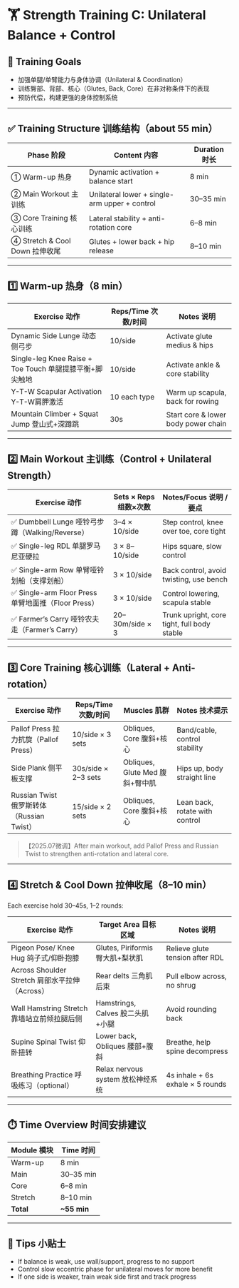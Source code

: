 # 🏋️ Strength Training C: Unilateral Balance + Control

## 🎯 Training Goals

- 加强单腿/单臂能力与身体协调（Unilateral & Coordination）
- 训练臀部、背部、核心（Glutes, Back, Core）在非对称条件下的表现
- 预防代偿，构建更强的身体控制系统

---

## ✅ Training Structure 训练结构（about 55 min）

| Phase 阶段         | Content 内容                              | Duration 时长      |
| ------------ | --------------------------------- | --------- |
| ① Warm-up 热身       | Dynamic activation + balance start               | 8 min    |
| ② Main Workout 主训练     | Unilateral lower + single-arm upper + control    | 30–35 min|
| ③ Core Training 核心训练   | Lateral stability + anti-rotation core           | 6–8 min  |
| ④ Stretch & Cool Down 拉伸收尾   | Glutes + lower back + hip release            | 8–10 min |

---

## 1️⃣ Warm-up 热身（8 min）

| Exercise 动作                          | Reps/Time 次数/时间     | Notes 说明                              |
| ----------------------------- | --------------- | --------------------------------- |
| Dynamic Side Lunge 动态侧弓步                    | 10/side        | Activate glute medius & hips      |
| Single-leg Knee Raise + Toe Touch 单腿提膝平衡+脚尖触地         | 10/side        | Activate ankle & core stability   |
| Y-T-W Scapular Activation Y-T-W肩胛激活                 | 10 each type      | Warm up scapula, back for rowing  |
| Mountain Climber + Squat Jump 登山式+深蹲跳               | 30s          | Start core & lower body power chain |

---

## 2️⃣ Main Workout 主训练（Control + Unilateral Strength）

| Exercise 动作                          | Sets × Reps 组数×次数         | Notes/Focus 说明 / 要点                                  |
| ----------------------------- | ------------------- | -------------------------------------------- |
| ✅ Dumbbell Lunge 哑铃弓步蹲（Walking/Reverse） | 3–4 × 10/side      | Step control, knee over toe, core tight     |
| ✅ Single-leg RDL 单腿罗马尼亚硬拉           | 3 × 8–10/side      | Hips square, slow control                   |
| ✅ Single-arm Row 单臂哑铃划船（支撑划船）   | 3 × 10/side        | Back control, avoid twisting, use bench     |
| ✅ Single-arm Floor Press 单臂地面推（Floor Press）  | 3 × 10/side        | Control lowering, scapula stable            |
| ✅ Farmer’s Carry 哑铃农夫走（Farmer’s Carry）| 20–30m/side × 3    | Trunk upright, core tight, full body stable |

---

## 3️⃣ Core Training 核心训练（Lateral + Anti-rotation）

| Exercise 动作                      | Reps/Time 次数/时间     | Muscles 肌群           | Notes 技术提示                           |
| ------------------------- | --------------- | -------------- | ---------------------------------- |
| Pallof Press 拉力抗旋（Pallof Press）    | 10/side × 3 sets  | Obliques, Core 腹斜+核心      | Band/cable, control stability         |
| Side Plank 侧平板支撑                | 30s/side × 2–3 sets| Obliques, Glute Med 腹斜+臀中肌    | Hips up, body straight line     |
| Russian Twist 俄罗斯转体（Russian Twist） | 15/side × 2 sets | Obliques, Core 腹斜+核心      | Lean back, rotate with control       |

> 【2025.07微调】After main workout, add Pallof Press and Russian Twist to strengthen anti-rotation and lateral core.

---

## 4️⃣ Stretch & Cool Down 拉伸收尾（8–10 min）

Each exercise hold 30–45s, 1–2 rounds:

| Exercise 动作                          | Target Area 目标区域          | Notes 说明                                     |
| ----------------------------- | ----------------- | ---------------------------------------- |
| Pigeon Pose/ Knee Hug 鸽子式/仰卧抱膝        | Glutes, Piriformis 臀大肌+梨状肌     | Relieve glute tension after RDL               |
| Across Shoulder Stretch 肩部水平拉伸（Across）    | Rear delts 三角肌后束        | Pull elbow across, no shrug                   |
| Wall Hamstring Stretch 靠墙站立前倾拉腿后侧      | Hamstrings, Calves 股二头肌+小腿     | Avoid rounding back                           |
| Supine Spinal Twist 仰卧扭转                   | Lower back, Obliques 腰部+腹斜         | Breathe, help spine decompress                |
| Breathing Practice 呼吸练习（optional）           | Relax nervous system 放松神经系统      | 4s inhale + 6s exhale × 5 rounds             |

---

## ⏱️ Time Overview 时间安排建议

| Module 模块      | Time 时间          |
| --------- | ------------- |
| Warm-up   | 8 min         |
| Main      | 30–35 min     |
| Core      | 6–8 min       |
| Stretch   | 8–10 min      |
| **Total** | **~55 min**   |

---

## 🧠 Tips 小贴士

- If balance is weak, use wall/support, progress to no support
- Control slow eccentric phase for unilateral moves for more benefit
- If one side is weaker, train weak side first and track progress